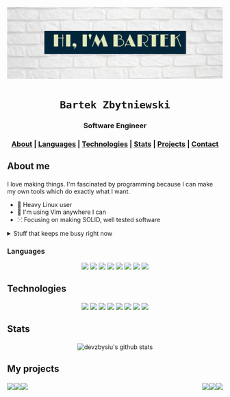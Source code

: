 ![banner](banner.png)

<div align="center">

  <h1><code>Bartek Zbytniewski</code></h1>

  <h3>
    <strong>Software Engineer</strong>
  </h3>

  <h3>
    <a href="#about">About</a>
    <span> | </span>
    <a href="#languages">Languages</a>
    <span> | </span>
    <a href="#technologies">Technologies</a>
    <span> | </span>
    <a href="#stats">Stats</a>
    <span> | </span>
    <a href="#projects">Projects</a>
    <span> | </span>
    <a href="mailto:bartosz.zbytniewski.dev@gmail.com" alt="Contact me">Contact</a>
  </h3>
</div>

## <p id="about">About me</p>
I love making things. I'm fascinated by programming because I can make my own tools which do exactly what I want.


- 🐧 Heavy Linux user
- 🍕 I'm using Vim anywhere I can
- ⁙ Focusing on making SOLID, well tested software

<details>
  <summary>Stuff that keeps me busy right now</summary>

  - 💼 Senior Software Engineer at <a href="https://cognifide.com">Wunderman Thompson Technology</a>
  - 🦀 Learning <a href="https://www.rust-lang.org/">Rust</a>

</details>

### <p id="languages">Languages</p>

<div align="center">
  <img src="https://img.shields.io/badge/-Rust-000?style=for-the-badge&logo=Rust"/>
  <img src="https://img.shields.io/badge/-Shell-000?style=for-the-badge&logo=Shell"/>
  <img src="https://img.shields.io/badge/-Java-000?style=for-the-badge&logo=Java&logoColor=007396"/>
  <img src="https://img.shields.io/badge/-Kotlin-000?style=for-the-badge&logo=Kotlin&logoColor=Kotlin"/>
  <img src="https://img.shields.io/badge/-JavaScript-000?style=for-the-badge&logo=JavaScript"/>
  <img src="https://img.shields.io/badge/-TypeScript-000?style=for-the-badge&logo=TypeScript"/>
  <img src="https://img.shields.io/badge/-Python-000?style=for-the-badge&logo=Python"/>
  <img src="https://img.shields.io/badge/-SQL-000?style=for-the-badge&logo=MySQL"/>
</div>

## <p id="technologies">Technologies</p>
<div align="center">
  <img src="https://img.shields.io/badge/-Linux-000?style=for-the-badge&logo=Linux"/>
  <img src="https://img.shields.io/badge/-AWS-000?style=for-the-badge&logo=Amazon-AWS&logoColor=F90"/>
  <img src="https://img.shields.io/badge/-Docker-000?style=for-the-badge&logo=Docker"/>
  <img src="https://img.shields.io/badge/-Kubernetes-000?style=for-the-badge&logo=Kubernetes"/>
  <img src="https://img.shields.io/badge/-React-000?style=for-the-badge&logo=React"/>
  <img src="https://img.shields.io/badge/-Vue-000?style=for-the-badge&logo=Vue.js"/>
  <img src="https://img.shields.io/badge/-Node.js-000?style=for-the-badge&logo=node.js"/>
  <img src="https://img.shields.io/badge/-Google cloud-000?style=for-the-badge&logo=google-cloud"/>
</div>

## <p id="stats">Stats</p>

<div align="center">

  ![devzbysiu's github stats](https://github-readme-stats.vercel.app/api?username=devzbysiu&count_private=true&include_all_commits=true)

</div>

## <p id="my-projects">My projects</p>

<a href="https://github.com/devzbysiu/rust-project-template">
  <img align="left" src="https://github-readme-stats.vercel.app/api/pin/?username=devzbysiu&repo=rust-project-template" />
</a>

<a href="https://github.com/devzbysiu/je">
  <img align="right" src="https://github-readme-stats.vercel.app/api/pin/?username=devzbysiu&repo=je" />
</a>

<a href="https://github.com/devzbysiu/transition">
  <img align="left" src="https://github-readme-stats.vercel.app/api/pin/?username=devzbysiu&repo=transition" />
</a>

<a href="https://github.com/devzbysiu/cargo-blinc">
  <img align="right" src="https://github-readme-stats.vercel.app/api/pin/?username=devzbysiu&repo=cargo-blinc" />
</a>

<a href="https://github.com/devzbysiu/books-daemon">
  <img align="left" src="https://github-readme-stats.vercel.app/api/pin/?username=devzbysiu&repo=books-daemon" />
</a>

<a href="https://github.com/devzbysiu/sweetch-bot">
  <img align="right" src="https://github-readme-stats.vercel.app/api/pin/?username=devzbysiu&repo=sweetch-bot" />
</a>
